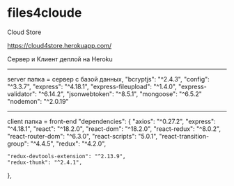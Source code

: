 # files4cloude

Cloud Store

https://cloud4store.herokuapp.com/

Сервер и Клиент деплой на Heroku

------------------------------------
server папка = сервер с базой данных,
        "bcryptjs": "^2.4.3",
        "config": "^3.3.7",
        "express": "^4.18.1",
        "express-fileupload": "^1.4.0",
        "express-validator": "^6.14.2",
        "jsonwebtoken": "^8.5.1",
        "mongoose": "^6.5.2"
        "nodemon": "^2.0.19"
         
------------------------------------
client папка = front-end
"dependencies": {
    "axios": "^0.27.2",
    "express": "^4.18.1",
    "react": "^18.2.0",
    "react-dom": "^18.2.0",
    "react-redux": "^8.0.2",
    "react-router-dom": "^6.3.0",
    "react-scripts": "5.0.1",
    "react-transition-group": "^4.4.5",
    "redux": "^4.2.0",
    
    "redux-devtools-extension": "^2.13.9",
    "redux-thunk": "^2.4.1",
  },

